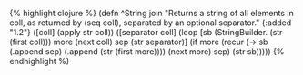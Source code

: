 {% highlight clojure %}
(defn ^String join
  "Returns a string of all elements in coll, as returned by (seq coll),
   separated by an optional separator."
  {:added "1.2"}
  ([coll]
     (apply str coll))
  ([separator coll]
     (loop [sb (StringBuilder. (str (first coll)))
            more (next coll)
            sep (str separator)]
       (if more
         (recur (-> sb (.append sep) (.append (str (first more))))
                (next more)
                sep)
         (str sb)))))
{% endhighlight %}
